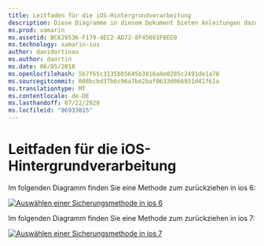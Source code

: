 ```yaml
---
title: Leitfaden für die iOS-Hintergrundverarbeitung
description: Diese Diagramme in diesem Dokument bieten Anleitungen dazu, welche IOS-Optionen für eine bestimmte Anforderung ausgewählt werden sollten.
ms.prod: xamarin
ms.assetid: BC629536-F179-4EC2-AD72-8F45081F8EE0
ms.technology: xamarin-ios
author: davidortinau
ms.author: daortin
ms.date: 06/05/2018
ms.openlocfilehash: 5b7f65c3135bb5645b3816a8e0285c2491de1a78
ms.sourcegitcommit: 008bcbd37b6c96a7be2baf0633d066931d41f61a
ms.translationtype: MT
ms.contentlocale: de-DE
ms.lasthandoff: 07/22/2020
ms.locfileid: "86933015"
---
```

# <a name="ios-backgrounding-guidance"></a>Leitfaden für die iOS-Hintergrundverarbeitung

Im folgenden Diagramm finden Sie eine Methode zum zurückziehen in ios 6:

 [![Auswählen einer Sicherungsmethode in ios 6](ios-backgrounding-guidance-images/image10.png)](ios-backgrounding-guidance-images/image10.png#lightbox)

Im folgenden Diagramm finden Sie eine Methode zum zurückziehen in ios 7:

 [![Auswählen einer Sicherungsmethode in ios 7](ios-backgrounding-guidance-images/image10b.png)](ios-backgrounding-guidance-images/image10b.png#lightbox)

